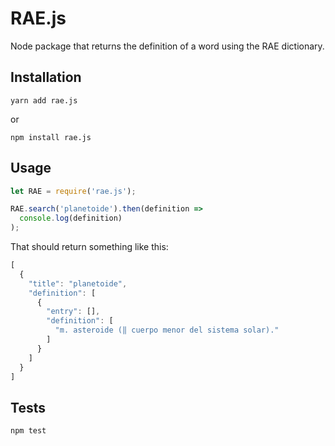 RAE.js
=========

Node package that returns the definition of a word using the RAE dictionary.

## Installation

  `yarn add rae.js`

  or

  `npm install rae.js`

## Usage

```javascript
let RAE = require('rae.js');

RAE.search('planetoide').then(definition =>
  console.log(definition)
);

```

That should return something like this:

```javascript
[
  {
    "title": "planetoide",
    "definition": [
      {
        "entry": [],
        "definition": [
          "m. asteroide (‖ cuerpo menor del sistema solar)."
        ]
      }
    ]
  }
]
```

## Tests

  `npm test`

